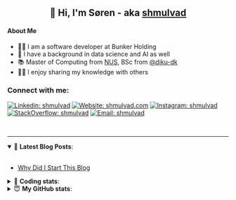 <h2 align="center">
	👋 Hi, I'm Søren - aka <a href="https://shmulvad.com">shmulvad</a>
</h2>

#### About Me
- 👨‍💻 I am a software developer at Bunker Holding
- 🤖 I have a background in data science and AI as well
- 📚 Master of Computing from [NUS], BSc from [@diku-dk]
- 👨‍🏫 I enjoy sharing my knowledge with others

### Connect with me:

[![Linkedin: shmulvad](https://img.shields.io/badge/shmulvad-blue?style=flat&logo=Linkedin&logoColor=white)][linkedin]
[![Website: shmulvad.com](https://img.shields.io/badge/shmulvad.com-47CCCC?&style=flat&logo=Google-Chrome&logoColor=white)][website]
[![Instagram: shmulvad](https://img.shields.io/badge/-@shmulvad-purple?style=flat&logo=Instagram&logoColor=white)][instagram]
[![StackOverflow: shmulvad](https://img.shields.io/badge/shmulvad-FE7A16?style=flat&logo=stack-overflow&logoColor=white)][stackOverflow]
[![Email: shmulvad](https://img.shields.io/badge/shmulvad-D14836?style=flat&logo=gmail&logoColor=white)][mail]

<br />

---

<details open>
 <summary>📕 <b>Latest Blog Posts</b>: </summary>

<br>

<!-- BLOG-POST-LIST:START -->
- [Why Did I Start This Blog](https://shmulvad.com/blog/why-did-start-this-blog)
<!-- BLOG-POST-LIST:END -->

</details>

<!-- --- -->

<details>
 <summary>🤖 <b>Coding stats</b>: </summary>

<br>

NOTE: Doesn't track coding at work.

<!--START_SECTION:waka-->
![Code Time](http://img.shields.io/badge/Code%20Time-3%2C048%20hrs%2044%20mins-blue)

**I'm an Early 🐤** 

```text
🌞 Morning                1833 commits        ███████░░░░░░░░░░░░░░░░░░   27.60 % 
🌆 Daytime                2758 commits        ██████████░░░░░░░░░░░░░░░   41.53 % 
🌃 Evening                1433 commits        █████░░░░░░░░░░░░░░░░░░░░   21.58 % 
🌙 Night                  617 commits         ██░░░░░░░░░░░░░░░░░░░░░░░   09.29 % 
```


📊 **This Week I Spent My Time On** 

```text
💬 Programming Languages: 
Python                   6 hrs               ██████████████░░░░░░░░░░░   54.46 % 
Other                    2 hrs 15 mins       █████░░░░░░░░░░░░░░░░░░░░   20.50 % 
TypeScript               2 hrs 4 mins        █████░░░░░░░░░░░░░░░░░░░░   18.86 % 
CSS                      14 mins             █░░░░░░░░░░░░░░░░░░░░░░░░   02.12 % 
HTML                     10 mins             ░░░░░░░░░░░░░░░░░░░░░░░░░   01.64 % 

🔥 Editors: 
VS Code                  8 hrs 41 mins       ████████████████████░░░░░   78.83 % 
Zsh                      2 hrs 15 mins       █████░░░░░░░░░░░░░░░░░░░░   20.50 % 
Sublime Text             4 mins              ░░░░░░░░░░░░░░░░░░░░░░░░░   00.67 % 

🐱‍💻 Projects: 
km24-core                10 hrs 8 mins       ███████████████████████░░   92.02 % 
company-scrapers         51 mins             ██░░░░░░░░░░░░░░░░░░░░░░░   07.74 % 
Unknown Project          1 min               ░░░░░░░░░░░░░░░░░░░░░░░░░   00.24 % 
```


 Last Updated on 13/02/2025 18:49:41 UTC
<!--END_SECTION:waka-->

</details>

<!-- --- -->

<details>
 <summary>😇 <b>My GitHub stats</b>: </summary>

<br>

<img align="left" alt="shmulvad's Github Stats" src="https://github-readme-stats.vercel.app/api?username=shmulvad&show_icons=true&hide_border=true" />

</details>



[website]: https://shmulvad.com
[linkedin]: https://linkedin.com/in/shmulvad
[instagram]: https://instagram.com/shmulvad
[stackOverflow]: https://stackoverflow.com/users/9248793/shmulvad
[mail]: mailto:shmulvad@gmail.com
[@diku-dk]: https://github.com/diku-dk
[github]: https://github.com/shmulvad
[NUS]: https://www.nus.edu.sg
